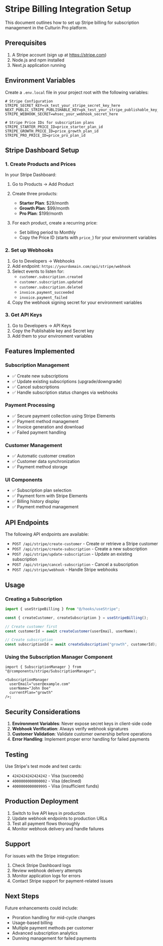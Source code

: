 # Stripe Billing Integration Setup

This document outlines how to set up Stripe billing for subscription management in the Culturin Pro platform.

## Prerequisites

1. A Stripe account (sign up at https://stripe.com)
2. Node.js and npm installed
3. Next.js application running

## Environment Variables

Create a `.env.local` file in your project root with the following variables:

```env
# Stripe Configuration
STRIPE_SECRET_KEY=sk_test_your_stripe_secret_key_here
NEXT_PUBLIC_STRIPE_PUBLISHABLE_KEY=pk_test_your_stripe_publishable_key_here
STRIPE_WEBHOOK_SECRET=whsec_your_webhook_secret_here

# Stripe Price IDs for subscription plans
STRIPE_STARTER_PRICE_ID=price_starter_plan_id
STRIPE_GROWTH_PRICE_ID=price_growth_plan_id
STRIPE_PRO_PRICE_ID=price_pro_plan_id
```

## Stripe Dashboard Setup

### 1. Create Products and Prices

In your Stripe Dashboard:

1. Go to Products → Add Product
2. Create three products:

   - **Starter Plan**: $29/month
   - **Growth Plan**: $99/month
   - **Pro Plan**: $199/month

3. For each product, create a recurring price:
   - Set billing period to Monthly
   - Copy the Price ID (starts with `price_`) for your environment variables

### 2. Set up Webhooks

1. Go to Developers → Webhooks
2. Add endpoint: `https://yourdomain.com/api/stripe/webhook`
3. Select events to listen for:
   - `customer.subscription.created`
   - `customer.subscription.updated`
   - `customer.subscription.deleted`
   - `invoice.payment_succeeded`
   - `invoice.payment_failed`
4. Copy the webhook signing secret for your environment variables

### 3. Get API Keys

1. Go to Developers → API Keys
2. Copy the Publishable key and Secret key
3. Add them to your environment variables

## Features Implemented

### Subscription Management

- ✅ Create new subscriptions
- ✅ Update existing subscriptions (upgrade/downgrade)
- ✅ Cancel subscriptions
- ✅ Handle subscription status changes via webhooks

### Payment Processing

- ✅ Secure payment collection using Stripe Elements
- ✅ Payment method management
- ✅ Invoice generation and download
- ✅ Failed payment handling

### Customer Management

- ✅ Automatic customer creation
- ✅ Customer data synchronization
- ✅ Payment method storage

### UI Components

- ✅ Subscription plan selection
- ✅ Payment form with Stripe Elements
- ✅ Billing history display
- ✅ Payment method management

## API Endpoints

The following API endpoints are available:

- `POST /api/stripe/create-customer` - Create or retrieve a Stripe customer
- `POST /api/stripe/create-subscription` - Create a new subscription
- `POST /api/stripe/update-subscription` - Update an existing subscription
- `POST /api/stripe/cancel-subscription` - Cancel a subscription
- `POST /api/stripe/webhook` - Handle Stripe webhooks

## Usage

### Creating a Subscription

```typescript
import { useStripeBilling } from "@/hooks/useStripe";

const { createCustomer, createSubscription } = useStripeBilling();

// Create customer first
const customerId = await createCustomer(userEmail, userName);

// Create subscription
const subscriptionId = await createSubscription("growth", customerId);
```

### Using the Subscription Manager Component

```tsx
import { SubscriptionManager } from "@/components/stripe/SubscriptionManager";

<SubscriptionManager
  userEmail="user@example.com"
  userName="John Doe"
  currentPlan="growth"
/>;
```

## Security Considerations

1. **Environment Variables**: Never expose secret keys in client-side code
2. **Webhook Verification**: Always verify webhook signatures
3. **Customer Validation**: Validate customer ownership before operations
4. **Error Handling**: Implement proper error handling for failed payments

## Testing

Use Stripe's test mode and test cards:

- `4242424242424242` - Visa (succeeds)
- `4000000000000002` - Visa (declined)
- `4000000000009995` - Visa (insufficient funds)

## Production Deployment

1. Switch to live API keys in production
2. Update webhook endpoints to production URLs
3. Test all payment flows thoroughly
4. Monitor webhook delivery and handle failures

## Support

For issues with the Stripe integration:

1. Check Stripe Dashboard logs
2. Review webhook delivery attempts
3. Monitor application logs for errors
4. Contact Stripe support for payment-related issues

## Next Steps

Future enhancements could include:

- Proration handling for mid-cycle changes
- Usage-based billing
- Multiple payment methods per customer
- Advanced subscription analytics
- Dunning management for failed payments
